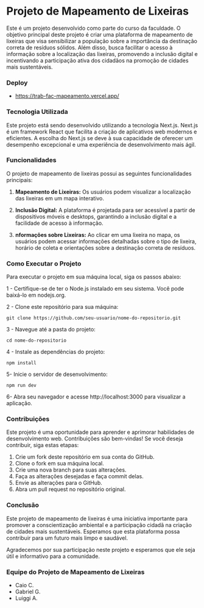 # Projeto de Mapeamento de Lixeiras

Este é um projeto desenvolvido como parte do curso da faculdade. O objetivo principal deste projeto é criar uma plataforma de mapeamento de lixeiras que visa sensibilizar a população sobre a importância da destinação correta de resíduos sólidos. Além disso, busca facilitar o acesso à informação sobre a localização das lixeiras, promovendo a inclusão digital e incentivando a participação ativa dos cidadãos na promoção de cidades mais sustentáveis.

### Deploy

- https://trab-fac-mapeamento.vercel.app/

### Tecnologia Utilizada

Este projeto está sendo desenvolvido utilizando a tecnologia Next.js. Next.js é um framework React que facilita a criação de aplicativos web modernos e eficientes. A escolha do Next.js se deve à sua capacidade de oferecer um desempenho excepcional e uma experiência de desenvolvimento mais ágil.

### Funcionalidades

O projeto de mapeamento de lixeiras possui as seguintes funcionalidades principais:

1. **Mapeamento de Lixeiras:** Os usuários podem visualizar a localização das lixeiras em um mapa interativo.

2. **Inclusão Digital:** A plataforma é projetada para ser acessível a partir de dispositivos móveis e desktops, garantindo a inclusão digital e a facilidade de acesso à informação.

3. **nformações sobre Lixeiras:** Ao clicar em uma lixeira no mapa, os usuários podem acessar informações detalhadas sobre o tipo de lixeira, horário de coleta e orientações sobre a destinação correta de resíduos.

### Como Executar o Projeto

Para executar o projeto em sua máquina local, siga os passos abaixo:

1 - Certifique-se de ter o Node.js instalado em seu sistema. Você pode baixá-lo em nodejs.org.

2 - Clone este repositório para sua máquina:

```
git clone https://github.com/seu-usuario/nome-do-repositorio.git
```

3 - Navegue até a pasta do projeto:

```
cd nome-do-repositorio
```

4 - Instale as dependências do projeto:

```
npm install
```

5- Inicie o servidor de desenvolvimento:

```
npm run dev
```

6- Abra seu navegador e acesse http://localhost:3000 para visualizar a aplicação.

### Contribuições

Este projeto é uma oportunidade para aprender e aprimorar habilidades de desenvolvimento web. Contribuições são bem-vindas! Se você deseja contribuir, siga estas etapas:

1. Crie um fork deste repositório em sua conta do GitHub.
2. Clone o fork em sua máquina local.
3. Crie uma nova branch para suas alterações.
4. Faça as alterações desejadas e faça commit delas.
5. Envie as alterações para o GitHub.
6. Abra um pull request no repositório original.

### Conclusão

Este projeto de mapeamento de lixeiras é uma iniciativa importante para promover a conscientização ambiental e a participação cidadã na criação de cidades mais sustentáveis. Esperamos que esta plataforma possa contribuir para um futuro mais limpo e saudável.

Agradecemos por sua participação neste projeto e esperamos que ele seja útil e informativo para a comunidade.

### Equipe do Projeto de Mapeamento de Lixeiras

- Caio C.
- Gabriel G.
- Luiggi A.
